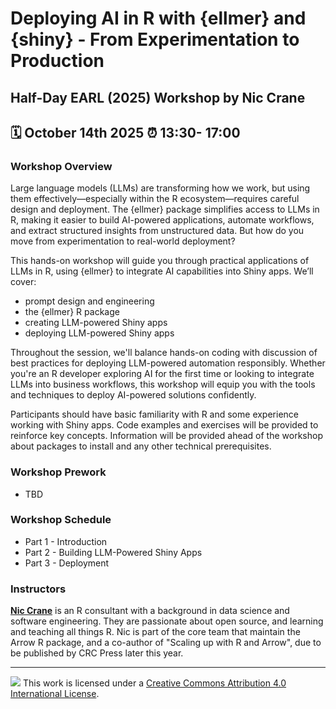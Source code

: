 # Deploying AI in R with {ellmer} and {shiny} - From Experimentation to Production

##  Half-Day EARL (2025) Workshop by Nic Crane

## 🗓 October 14th 2025 ⏰ 13:30- 17:00 

### Workshop Overview

Large language models (LLMs) are transforming how we work, but using them effectively—especially within the R ecosystem—requires careful design and deployment. The {ellmer} package simplifies access to LLMs in R, making it easier to build AI-powered applications, automate workflows, and extract structured insights from unstructured data. But how do you move from experimentation to real-world deployment?

This hands-on workshop will guide you through practical applications of LLMs in R, using {ellmer} to integrate AI capabilities into Shiny apps. We’ll cover:

-   prompt design and engineering
-   the {ellmer} R package
-   creating LLM-powered Shiny apps
-   deploying LLM-powered Shiny apps

Throughout the session, we'll balance hands-on coding with discussion of best practices for deploying LLM-powered automation responsibly. Whether you're an R developer exploring AI for the first time or looking to integrate LLMs into business workflows, this workshop will equip you with the tools and techniques to deploy AI-powered solutions confidently.

Participants should have basic familiarity with R and some experience working with Shiny apps. Code examples and exercises will be provided to reinforce key concepts. Information will be provided ahead of the workshop about packages to install and any other technical prerequisites.

### Workshop Prework

* TBD

### Workshop Schedule

* Part 1 - Introduction
* Part 2 - Building LLM-Powered Shiny Apps
* Part 3 - Deployment

### Instructors

[**Nic Crane**](https://niccrane.com) is an R consultant with a background in data science and software engineering. They are passionate about open source, and learning and teaching all things R. Nic is part of the core team that maintain the Arrow R package, and a co-author of "Scaling up with R and Arrow", due to be published by CRC Press later this year.

------------------------------------------------------------------------

![](https://i.creativecommons.org/l/by/4.0/88x31.png) This work is licensed under a [Creative Commons Attribution 4.0 International License](https://creativecommons.org/licenses/by/4.0/).

